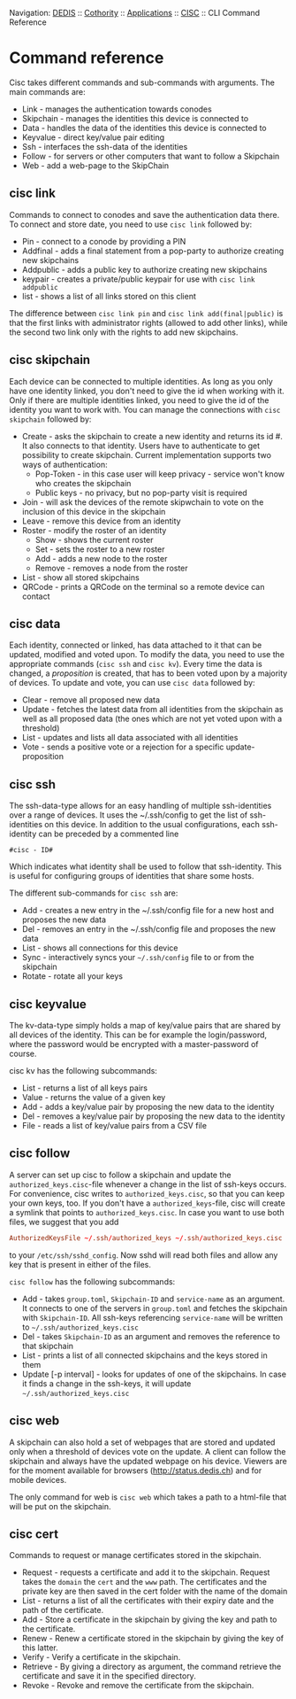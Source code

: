 Navigation: [DEDIS](https://github.com/dedis/doc/tree/master/README.md) ::
[Cothority](../README.md) ::
[Applications](../doc/Applications.md) ::
[CISC](README.md) ::
CLI Command Reference

# Command reference

Cisc takes different commands and sub-commands with arguments. The main commands are:
  * Link - manages the authentication towards conodes
  * Skipchain - manages the identities this device is connected to
  * Data - handles the data of the identities this device is connected to
  * Keyvalue - direct key/value pair editing
  * Ssh - interfaces the ssh-data of the identities
  * Follow - for servers or other computers that want to follow a Skipchain
  * Web - add a web-page to the SkipChain

## cisc link

Commands to connect to conodes and save the authentication data there. To connect and store date, you need to use `cisc link` followed by:
  * Pin - connect to a conode by providing a PIN
  * Addfinal - adds a final statement from a pop-party to authorize creating new skipchains
  * Addpublic - adds a public key to authorize creating new skipchains
  * keypair - creates a private/public keypair for use with `cisc link addpublic`
  * list - shows a list of all links stored on this client

The difference between `cisc link pin` and `cisc link add(final|public)` is that the
first links with administrator rights (allowed to add other links), while the second
two link only with the rights to add new skipchains.

## cisc skipchain

Each device can be connected to multiple identities. As long as you only have one
identity linked, you don't need to give the id when working with it. Only if there
are multiple identities linked, you need to give the id of the identity you want
to work with. You can manage the connections with `cisc skipchain` followed by:
  * Create - asks the skipchain to create a new identity and returns its id #. It also connects to that identity.
  	Users have to authenticate to get possibility to create skipchain. Current implementation supports two ways of authentication:
	   * Pop-Token - in this case user will keep privacy - service won't know who creates the skipchain
	   * Public keys - no privacy, but no pop-party visit is required
  * Join - will ask the devices of the remote skipwchain to vote on the inclusion of this device in the skipchain
  * Leave - remove this device from an identity
  * Roster - modify the roster of an identity
    * Show - shows the current roster
    * Set - sets the roster to a new roster
    * Add - adds a new node to the roster
    * Remove - removes a node from the roster
  * List - show all stored skipchains
  * QRCode - prints a QRCode on the terminal so a remote device can contact

## cisc data
Each identity, connected or linked, has data attached to it that can be updated,
modified and voted upon. To modify the data, you need to use the appropriate
commands (`cisc ssh` and `cisc kv`).
Every time the data is changed, a _proposition_ is created, that has to
been voted upon by a majority of devices. To update and vote, you can use `cisc data`
followed by:
  * Clear - remove all proposed new data
  * Update - fetches the latest data from all identities from the skipchain as
  well as all proposed data (the ones which are not yet voted upon with a threshold)
  * List - updates and lists all data associated with all identities
  * Vote - sends a positive vote or a rejection for a specific update-proposition

## cisc ssh
The ssh-data-type allows for an easy handling of multiple ssh-identities over a
range of devices. It uses the ~/.ssh/config to get the list of ssh-identities
on this device. In addition to the usual configurations, each ssh-identity can
be preceded by a commented line
```
#cisc - ID#
```
Which indicates what identity shall be used to follow that ssh-identity.
This is useful for configuring groups of identities that share some hosts.

The different sub-commands for `cisc ssh` are:
  * Add - creates a new entry in the ~/.ssh/config file for a new host and proposes the new data
  * Del - removes an entry in the ~/.ssh/config file and proposes the new data
  * List - shows all connections for this device
  * Sync - interactively syncs your `~/.ssh/config` file to or from the skipchain
  * Rotate - rotate all your keys

## cisc keyvalue
The kv-data-type simply holds a map of key/value pairs that are shared by all
devices of the identity. This can be for example the login/password, where the
password would be encrypted with a master-password of course.

cisc kv has the following subcommands:
  * List - returns a list of all keys pairs
  * Value - returns the value of a given key
  * Add - adds a key/value pair by proposing the new data to the identity
  * Del - removes a key/value pair by proposing the new data to the identity
  * File - reads a list of key/value pairs from a CSV file

## cisc follow
A server can set up cisc to follow a skipchain and update the
`authorized_keys.cisc`-file whenever a change in the list of ssh-keys occurs.
For convenience, cisc writes to `authorized_keys.cisc`, so that you can keep
your own keys, too. If you don't have a `authorized_keys`-file, cisc will
create a symlink that points to `authorized_keys.cisc`. In case you want
to use both files, we suggest that you add

```conf
AuthorizedKeysFile ~/.ssh/authorized_keys ~/.ssh/authorized_keys.cisc
```

to your `/etc/ssh/sshd_config`. Now sshd will read both files and allow
any key that is present in either of the files.

`cisc follow` has the following subcommands:
  * Add - takes `group.toml`, `Skipchain-ID` and `service-name` as an
  argument. It connects to one of the servers in `group.toml` and fetches
  the skipchain with `Skipchain-ID`. All ssh-keys referencing `service-name`
  will be written to `~/.ssh/authorized_keys.cisc`
  * Del - takes `Skipchain-ID` as an argument and removes the reference to
  that skipchain
  * List - prints a list of all connected skipchains and the keys stored
  in them
  * Update [-p interval] - looks for updates of one of the skipchains. In
   case it finds a change in the ssh-keys, it will update
   `~/.ssh/authorized_keys.cisc`

## cisc web
A skipchain can also hold a set of webpages that are stored and updated only when
a threshold of devices vote on the update. A client can follow the skipchain and
always have the updated webpage on his device. Viewers are for the moment available
for browsers (http://status.dedis.ch) and for mobile devices.

The only command for web is `cisc web` which takes a path to a html-file that will
be put on the skipchain.

## cisc cert

Commands to request or manage certificates stored in the skipchain.
  
  * Request - requests a certificate and add it to the skipchain. Request takes the `domain`
  the `cert` and the `www` path. The certificates and the private key are then saved in the cert
  folder with the name of the domain
  * List - returns a list of all the certificates with their expiry date and the path of the certificate. 
  * Add - Store a certificate in the skipchain by giving the key and path to the certificate.
  * Renew - Renew a certificate stored in the skipchain by giving the key of this latter.
  * Verify - Verify a certificate in the skipchain.
  * Retrieve - By giving a directory as argument, the command retrieve the certificate and save it in the
  specified directory.
  * Revoke - Revoke and remove the certificate from the skipchain.

